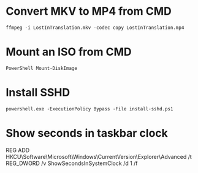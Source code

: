 # Convert MKV to MP4 from CMD
```ffmpeg -i LostInTranslation.mkv -codec copy LostInTranslation.mp4```

# Mount an ISO from CMD
```PowerShell Mount-DiskImage```

# Install SSHD
```powershell.exe -ExecutionPolicy Bypass -File install-sshd.ps1```

# Show seconds in taskbar clock
REG ADD HKCU\Software\Microsoft\Windows\CurrentVersion\Explorer\Advanced /t REG_DWORD /v ShowSecondsInSystemClock /d 1 /f
